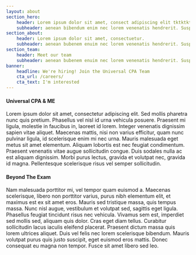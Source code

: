 ```yaml
---
layout: about
section_hero:
    header: Lorem ipsum dolor sit amet, consect adipiscing elit tktktktktktk
    subheader: aenean bibendum enim nec lorem venenatis hendrerit. Suspendisse sit amet eleifend mi, eu luctus neque. Nunc gragvidea mattis metus,ac commodo neque et.
section_about:
    header: Lorem ipsum dolor sit amet, consectuetur.
    subheader: aenean bubenem enuim nec lorem venenatis hendrerit. Suspendisse sit amet eleifend mi, eu luctus neque. Nuncu gravida mattis metus, ac. Commodo neque mattis et. Praesent pretiumnisi nisl, id maximus orci gravida quis. Maecenas suscipit eros id accumsan faucibus.
section_team:
    header: Meet our team
    subheader: aenean bubenem enuim nec lorem venenatis hendrerit. Suspendisse sit amet eleifend mi, eu luctus neque. Nuncu gravida mattis metus, ac. Commodo neque mattis et. Praesent pretiumnisi nisl, id maximus orci gravida quis. Maecenas suscipit eros id accumsan faucibus.
banner:
    headline: We're hiring! Join the Universal CPA Team
    cta_url: /careers/
    cta_text: I'm interested
---
```

#### Universal CPA & ME ####
Lorem ipsum dolor sit amet, consectetur adipiscing elit. Sed mollis pharetra nunc quis pretium. Phasellus vel nisl id urna vehicula posuere. Praesent mi ligula, molestie in faucibus in, laoreet id lorem. Integer venenatis dignissim sapien vitae aliquet. Maecenas mattis, nisi non varius efficitur, quam nunc pulvinar ligula, id scelerisque enim mi nec urna. Mauris malesuada eget metus sit amet elementum. Aliquam lobortis est nec feugiat condimentum. Praesent venenatis vitae augue sollicitudin congue. Duis sodales nulla ac est aliquam dignissim. Morbi purus lectus, gravida et volutpat nec, gravida id magna. Pellentesque scelerisque risus vel semper sollicitudin.

#### Beyond The Exam ####
Nam malesuada porttitor mi, vel tempor quam euismod a. Maecenas scelerisque, libero non porttitor varius, purus nibh elementum elit, et maximus est ex sit amet eros. Mauris sed tristique massa, quis tempus massa. Nunc nisl augue, vestibulum et volutpat sed, sagittis eget ligula. Phasellus feugiat tincidunt risus nec vehicula. Vivamus sem est, imperdiet sed mollis sed, aliquam quis dolor. Cras eget diam tellus. Curabitur sollicitudin lacus iaculis eleifend placerat. Praesent dictum massa quis lorem ultrices aliquet. Duis vel felis nec lorem scelerisque bibendum. Mauris volutpat purus quis justo suscipit, eget euismod eros mattis. Donec consequat eu magna non tempor. Fusce sit amet libero sed leo.
